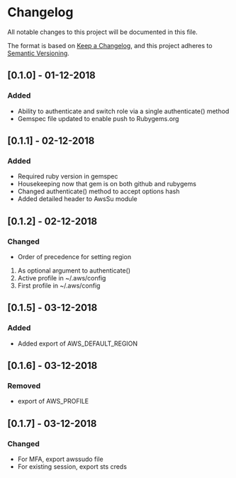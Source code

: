 # Changelog
All notable changes to this project will be documented in this file.

The format is based on [Keep a Changelog](https://keepachangelog.com/en/1.0.0/),
and this project adheres to [Semantic Versioning](https://semver.org/spec/v2.0.0.html).


## [0.1.0] - 01-12-2018
### Added
- Ability to authenticate and switch role via a single authenticate() method
- Gemspec file updated to enable push to Rubygems.org

## [0.1.1] - 02-12-2018
### Added
- Required ruby version in gemspec
- Housekeeping now that gem is on both github and rubygems
- Changed authenticate() method to accept options hash
- Added detailed header to AwsSu module

## [0.1.2] - 02-12-2018
### Changed
- Order of precedence for setting region
1. As optional argument to authenticate()
2. Active profile in ~/.aws/config
3. First profile in ~/.aws/config

## [0.1.5] - 03-12-2018
### Added
- Added export of AWS_DEFAULT_REGION

## [0.1.6] - 03-12-2018
### Removed
- export of AWS_PROFILE

## [0.1.7] - 03-12-2018
### Changed
- For MFA, export awssudo file
- For existing session, export sts creds